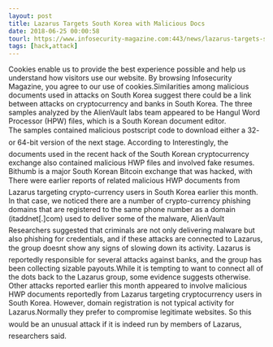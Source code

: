 ```yaml
---
layout: post
title: Lazarus Targets South Korea with Malicious Docs
date: 2018-06-25 00:00:58
tourl: https://www.infosecurity-magazine.com:443/news/lazarus-targets-south-korea-with/
tags: [hack,attack]
---
```

Cookies enable us to provide the best experience possible and help us understand how visitors use our website. By browsing Infosecurity Magazine, you agree to our use of cookies.Similarities among malicious documents used in attacks on South Korea suggest there could be a link between attacks on cryptocurrency and banks in South Korea. The three samples analyzed by the AlienVault labs team appeared to be Hangul Word Processor (HPW) files, which is a South Korean document editor. The samples contained malicious postscript code to download either a 32- or 64-bit version of the next stage. According to Interestingly, the documents used in the recent hack of the South Korean cryptocurrency exchange also contained malicious HWP files and involved fake resumes. Bithumb is a major South Korean Bitcoin exchange that was hacked, with There were earlier reports of related malicious HWP documents from Lazarus targeting crypto-currency users in South Korea earlier this month. In that case, we noticed there are a number of crypto-currency phishing domains that are registered to the same phone number as a domain (itaddnet[.]com) used to deliver some of the malware, AlienVault Researchers suggested that criminals are not only delivering malware but also phishing for credentials, and if these attacks are connected to Lazarus, the group doesnt show any signs of slowing down its activity. Lazarus is reportedly responsible for several attacks against banks, and the group has been collecting sizable payouts.While it is tempting to want to connect all of the dots back to the Lazarus group, some evidence suggests otherwise. Other attacks reported earlier this month appeared to involve malicious HWP documents reportedly from Lazarus targeting cryptocurrency users in South Korea. However, domain registration is not typical activity for Lazarus.Normally they prefer to compromise legitimate websites. So this would be an unusual attack if it is indeed run by members of Lazarus, researchers said.